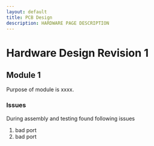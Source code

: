 ```yaml
---
layout: default
title: PCB Design
description: HARDWARE PAGE DESCRIPTION
---
```


# Hardware Design Revision 1

## Module 1
Purpose of module is xxxx. 
### Issues
During assembly and testing found following issues

1. bad port
1. bad port
